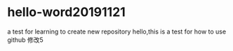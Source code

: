 # hello-word20191121
a test for learning to create new repository
hello,this is a test for how to use github
修改5
